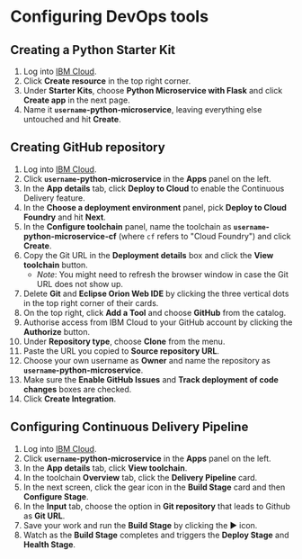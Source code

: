 # Configuring DevOps tools

## Creating a Python Starter Kit

1. Log into [IBM Cloud](https://cloud.ibm.com/).
1. Click **Create resource** in the top right corner.
1. Under **Starter Kits**, choose **Python Microservice with Flask** and click **Create app** in the next page.
1. Name it **`username`-python-microservice**, leaving everything else untouched and hit **Create**.

## Creating GitHub repository

1. Log into [IBM Cloud](https://cloud.ibm.com/).
1. Click **`username`-python-microservice** in the **Apps** panel on the left.
1. In the **App details** tab, click **Deploy to Cloud** to enable the Continuous Delivery feature.
1. In the **Choose a deployment environment** panel, pick **Deploy to Cloud Foundry** and hit **Next**.
1. In the **Configure toolchain** panel, name the toolchain as **`username`-python-microservice-cf** (where `cf` refers to "Cloud Foundry") and click **Create**.
1. Copy the Git URL in the **Deployment details** box and click the **View toolchain** button.
    * *Note*: You might need to refresh the browser window in case the Git URL does not show up.
1. Delete **Git** and **Eclipse Orion Web IDE** by clicking the three vertical dots in the top right corner of their cards.
1. On the top right, click **Add a Tool** and choose **GitHub** from the catalog.
1. Authorise access from IBM Cloud to your GitHub account by clicking the **Authorize** button.
1. Under **Repository type**, choose **Clone** from the menu.
1. Paste the URL you copied to **Source repository URL**.
1. Choose your own username as **Owner** and name the repository as **`username`-python-microservice**.
1. Make sure the **Enable GitHub Issues** and **Track deployment of code changes** boxes are checked.
1. Click **Create Integration**.

## Configuring Continuous Delivery Pipeline

1. Log into [IBM Cloud](https://cloud.ibm.com/).
1. Click **`username`-python-microservice** in the **Apps** panel on the left.
1. In the **App details** tab, click **View toolchain**.
1. In the toolchain **Overview** tab, click the **Delivery Pipeline** card.
1. In the next screen, click the gear icon in the **Build Stage** card and then **Configure Stage**.
1. In the **Input** tab, choose the option in **Git repository** that leads to Github as **Git URL**.
1. Save your work and run the **Build Stage** by clicking the :arrow_forward: icon.
1. Watch as the **Build Stage** completes and triggers the **Deploy Stage** and **Health Stage**.
